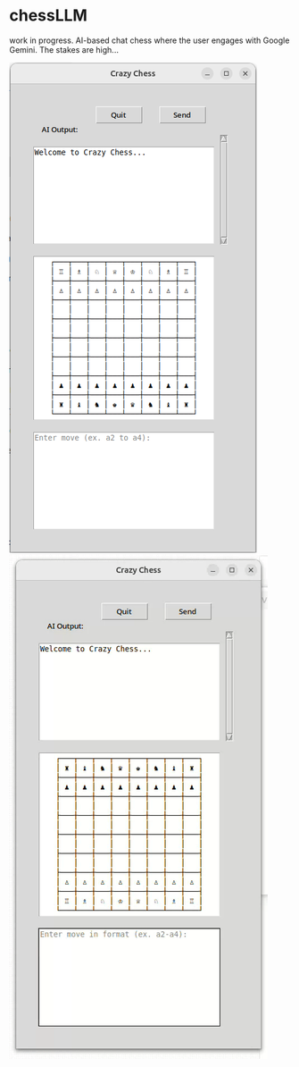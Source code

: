 # chessLLM
work in progress. AI-based chat chess where the user engages with Google Gemini. The stakes are high...

![alt text](https://github.com/gsurmanski/chessLLM/blob/main/tempshot.png?raw=true)
![alt text](https://github.com/gsurmanski/chessLLM/blob/main/demo.gif?raw=true)
